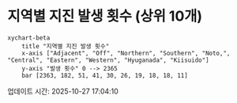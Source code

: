 # 지역별 지진 발생 횟수 (상위 10개)

```mermaid
xychart-beta
    title "지역별 지진 발생 횟수"
    x-axis ["Adjacent", "Off", "Northern", "Southern", "Noto,", "Central", "Eastern", "Western", "Hyuganada", "Kiisuido"]
    y-axis "발생 횟수" 0 --> 2365
    bar [2363, 182, 51, 41, 30, 26, 19, 18, 18, 11]
```

업데이트 시간: 2025-10-27 17:04:10
